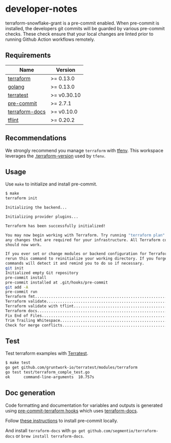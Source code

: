 # developer-notes

terraform-snowflake-grant is a pre-commit enabled. When pre-commit is installed, the developers git commits will be guarded by various pre-commit checks. These check ensure that your local changes are linted prior to running Github Action workflows remotely.

## Requirements

| Name | Version |
|------|---------|
| [terraform](https://www.terraform.io/) | >= 0.13.0 |
| [golang](https://github.com/golang/go) | >= 0.13.0 |
| [terratest](https://github.com/gruntwork-io/terratest) | >= v0.30.10 |
| [pre-commit](https://github.com/pre-commit/pre-commit) | >= 2.7.1 |
| [terraform-docs](https://github.com/terraform-docs/terraform-docs) | >= v0.10.0 |
| [tflint](https://github.com/terraform-linters/tflint) | >= 0.20.2 |

## Recommendations

We strongly recommend you manage `terraform` with [tfenv](https://github.com/tfutils/tfenv). This workspace leverages the [.terraform-version](https://github.com/tfutils/tfenv#terraform-version-file) used by `tfenv`.

## Usage

Use `make` to initialize and install pre-commit.

```bash
$ make
terraform init

Initializing the backend...

Initializing provider plugins...

Terraform has been successfully initialized!

You may now begin working with Terraform. Try running "terraform plan" to see
any changes that are required for your infrastructure. All Terraform commands
should now work.

If you ever set or change modules or backend configuration for Terraform,
rerun this command to reinitialize your working directory. If you forget, other
commands will detect it and remind you to do so if necessary.
git init
Initialized empty Git repository
pre-commit install
pre-commit installed at .git/hooks/pre-commit
git add -A
pre-commit run
Terraform fmt............................................................Passed
Terraform validate.......................................................Passed
Terraform validate with tflint...........................................Passed
Terraform docs...........................................................Passed
Fix End of Files.........................................................Passed
Trim Trailing Whitespace.................................................Passed
Check for merge conflicts................................................Passed
```

## Test

Test terraform examples with [Terratest](https://terratest.gruntwork.io/).

```bash
$ make test
go get github.com/gruntwork-io/terratest/modules/terraform
go test test/terraform_comple_test.go
ok  	command-line-arguments	10.757s
```

## Doc generation

Code formatting and documentation for variables and outputs is generated using [pre-commit-terraform hooks](https://github.com/antonbabenko/pre-commit-terraform) which uses [terraform-docs](https://github.com/segmentio/terraform-docs).

Follow [these instructions](https://github.com/antonbabenko/pre-commit-terraform#how-to-install) to install pre-commit locally.

And install `terraform-docs` with `go get github.com/segmentio/terraform-docs` or `brew install terraform-docs`.
